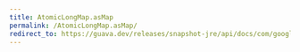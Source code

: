 ```yaml
---
title: AtomicLongMap.asMap
permalink: /AtomicLongMap.asMap/
redirect_to: https://guava.dev/releases/snapshot-jre/api/docs/com/google/common/util/concurrent/AtomicLongMap.html#asMap--
---
```

